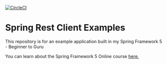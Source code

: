 [![CircleCI](https://circleci.com/gh/spartanhooah/spring-rest-client-examples.svg?style=svg)](https://circleci.com/gh/spartanhooah/spring-rest-client-examples)
# Spring Rest Client Examples

This repository is for an example application built in my Spring Framework 5 - Beginner to Guru

You can learn about the Spring Framework 5 Online course [here.](http://courses.springframework.guru/p/spring-framework-5-beginer-to-guru/?product_id=363173)
